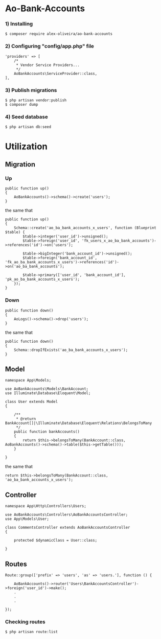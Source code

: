 # Ao-Bank-Accounts

### 1) Installing
````
$ composer require alex-oliveira/ao-bank-accounts
````

### 2) Configuring "config/app.php" file
````
'providers' => [
    /*
     * Vendor Service Providers...
     */
    AoBankAccounts\ServiceProvider::class,
],
````

### 3) Publish migrations
````
$ php artisan vendor:publish
$ composer dump
````

### 4) Seed database
````
$ php artisan db:seed
````





# Utilization 

## Migration

### Up
````
public function up()
{
    AoBankAccounts()->schema()->create('users');
}
````
the same that
````
public function up()
{    
    Schema::create('ao_ba_bank_accounts_x_users', function (Blueprint $table) {
        $table->integer('user_id')->unsigned();
        $table->foreign('user_id', 'fk_users_x_ao_ba_bank_accounts')->references('id')->on('users');
        
        $table->bigInteger('bank_account_id')->unsigned();
        $table->foreign('bank_account_id', 'fk_ao_ba_bank_accounts_x_users')->references('id')->on('ao_ba_bank_accounts');
        
        $table->primary(['user_id', 'bank_account_id'], 'pk_ao_ba_bank_accounts_x_users');
    });
}
````

### Down
````
public function down()
{
    AoLogs()->schema()->drop('users');
}
````
the same that
````
public function down()
{    
    Schema::dropIfExists('ao_ba_bank_accounts_x_users');
}
````





## Model
````
namespace App\Models;

use AoBankAccounts\Models\BankAccount;
use Illuminate\Database\Eloquent\Model;

class User extends Model
{

    /**
     * @return BankAccount[]|\Illuminate\Database\Eloquent\Relations\BelongsToMany
     */
    public function bankAccounts()
    {
        return $this->belongsToMany(BankAccount::class, AoBankAccounts()->schema()->table($this->getTable()));
    }
    
}
````
the same that
````
return $this->belongsToMany(BankAccount::class, 'ao_ba_bank_accounts_x_users');
````





## Controller
````
namespace App\Http\Controllers\Users;

use AoBankAccounts\Controllers\AoBankAccountsController;
use App\Models\User;

class CommentsController extends AoBankAccountsController
{

    protected $dynamicClass = User::class;
    
}
````





## Routes
````
Route::group(['prefix' => 'users', 'as' => 'users.'], function () {

    AoBankAccounts()->router('Users\BankAccountsController')->foreign('user_id')->make();
    .
    .
    .
    
});
````

### Checking routes
````
$ php artisan route:list
````